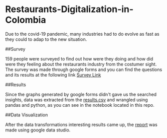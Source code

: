 # Restaurants-Digitalization-in-Colombia

Due to the covid-19 pandemic, many industries had to do evolve as fast as they could to adap to the new situation.

##Survey

159 people were surveyed to find out how were they doing and how did were they feeling about the restaurants industry from the costumer sight. The survey was made through google forms and you can find the questions and its results at the following link 
[Survey Link](https://docs.google.com/forms/d/1YrjkUIuG89lovBDparHVsaMkbMtk5XymFKmdTgB2xUY/edit?usp=sharing)

##Results

Since the graphs generated by google forms didn't gave us the searched insights, data was extracted from the 
[results.csv](https://drive.google.com/file/d/1zzZIImv104BaSQ_lM_ztCm6pVV8gVokV/view?usp=sharing)  and wrangled using pandas and python, as you can see in the notebook located in this repo. 

##Data Visualization

After the data transformations interesting results came up, the [report](https://drive.google.com/file/d/1u0XD2Jg3q_mL8eot2S9zorxh06-9NyZC/view?usp=sharing) was made using google data studio. 
